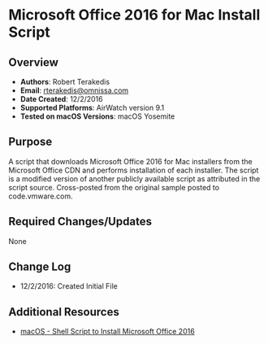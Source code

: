 # Microsoft Office 2016 for Mac Install Script

## Overview
- **Authors**: Robert Terakedis
- **Email**: rterakedis@omnissa.com
- **Date Created**: 12/2/2016
- **Supported Platforms**: AirWatch version 9.1
- **Tested on macOS Versions**: macOS Yosemite

## Purpose
<!-- Summary Start -->
A script that downloads Microsoft Office 2016 for Mac installers from the Microsoft Office CDN and performs installation of each installer.   The script is a modified version of another publicly available script as attributed in the script source.  Cross-posted from the original sample posted to code.vmware.com.
<!-- Summary End -->
## Required Changes/Updates
None

## Change Log
- 12/2/2016: Created Initial File



## Additional Resources
- [macOS - Shell Script to Install Microsoft Office 2016](https://code.omnissa.com/samples/1447/macos---shell-script-to-install-microsoft-office-2016-for-mac)


